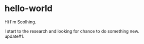 # hello-world

Hi I'm Soolhing.

I start to the research and looking for chance to do something new.
update#1.
